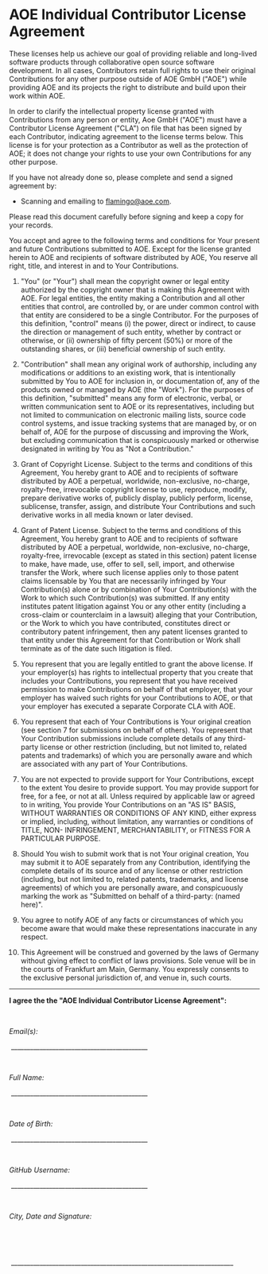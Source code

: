# AOE Individual Contributor License Agreement

These licenses help us achieve our goal of providing reliable and long-lived software products through collaborative open source software development. In all cases, Contributors retain full rights to use their original Contributions for any other purpose outside of AOE GmbH ("AOE") while providing AOE and its projects the right to distribute and build upon their work within AOE. 

In order to clarify the intellectual property license granted with Contributions from any person or entity, Aoe GmbH ("AOE") must have a Contributor License Agreement ("CLA") on file that has been signed by each Contributor, indicating agreement to the license terms below. This license is for your protection as a Contributor as well as the protection of AOE; it does not change your rights to use your own Contributions for any other purpose.

If you have not already done so, please complete and send a signed agreement by:
- Scanning and emailing to flamingo@aoe.com.

Please read this document carefully before signing and keep a copy for your records.

You accept and agree to the following terms and conditions for Your present and future Contributions submitted to AOE. Except for the license granted herein to AOE and recipients of software distributed by AOE, You reserve all right, title, and interest in and to Your Contributions.


1. "You" (or "Your") shall mean the copyright owner or legal entity authorized by the copyright owner that is making this Agreement with AOE. For legal entities, the entity making a Contribution and all other entities that control, are controlled by, or are under common control with that entity are considered to be a single Contributor. For the purposes of this definition, "control" means (i) the power, direct or indirect, to cause the direction or management of such entity, whether by contract or otherwise, or (ii) ownership of fifty percent (50%) or more of the outstanding shares, or (iii) beneficial ownership of such entity.

2. "Contribution" shall mean any original work of authorship, including any modifications or additions to an existing work, that is intentionally submitted by You to AOE for inclusion in, or documentation of, any of the products owned or managed by AOE (the "Work"). For the purposes of this definition, "submitted" means any form of electronic, verbal, or written communication sent to AOE or its representatives, including but not limited to communication on electronic mailing lists, source code control systems, and issue tracking systems that are managed by, or on behalf of, AOE for the purpose of discussing and improving the Work, but excluding communication that is conspicuously marked or otherwise designated in writing by You as "Not a Contribution."

3. Grant of Copyright License. Subject to the terms and conditions of this Agreement, You hereby grant to AOE and to recipients of software distributed by AOE a perpetual, worldwide, non-exclusive, no-charge, royalty-free, irrevocable copyright license to use, reproduce, modify, prepare derivative works of, publicly display, publicly perform, license, sublicense, transfer, assign, and distribute Your Contributions and such derivative works in all media known or later devised.

4. Grant of Patent License. Subject to the terms and conditions of this Agreement, You hereby grant to AOE and to recipients of software distributed by AOE a perpetual, worldwide, non-exclusive, no-charge, royalty-free, irrevocable (except as stated in this section) patent license to make, have made, use, offer to sell, sell, import, and otherwise transfer the Work, where such license applies only to those patent claims licensable by You that are necessarily infringed by Your Contribution(s) alone or by combination of Your Contribution(s) with the Work to which such Contribution(s) was submitted. If any entity institutes patent litigation against You or any other entity (including a cross-claim or counterclaim in a lawsuit) alleging that your Contribution, or the Work to which you have contributed, constitutes direct or contributory patent infringement, then any patent licenses granted to that entity under this Agreement for that Contribution or Work shall terminate as of the date such litigation is filed.

5. You represent that you are legally entitled to grant the above license. If your employer(s) has rights to intellectual property that you create that includes your Contributions, you represent that you have received permission to make Contributions on behalf of that employer, that your employer has waived such rights for your Contributions to AOE, or that your employer has executed a separate Corporate CLA with AOE.

6. You represent that each of Your Contributions is Your original creation (see section 7 for submissions on behalf of others). You represent that Your Contribution submissions include complete details of any third-party license or other restriction (including, but not limited to, related patents and trademarks) of which you are personally aware and which are associated with any part of Your Contributions.

7. You are not expected to provide support for Your Contributions, except to the extent You desire to provide support. You may provide support for free, for a fee, or not at all. Unless required by applicable law or agreed to in writing, You provide Your Contributions on an "AS IS" BASIS, WITHOUT WARRANTIES OR CONDITIONS OF ANY KIND, either express or implied, including, without limitation, any warranties or conditions of TITLE, NON- INFRINGEMENT, MERCHANTABILITY, or FITNESS FOR A PARTICULAR PURPOSE.

8. Should You wish to submit work that is not Your original creation, You may submit it to AOE separately from any Contribution, identifying the complete details of its source and of any license or other restriction (including, but not limited to, related patents, trademarks, and license agreements) of which you are personally aware, and conspicuously marking the work as "Submitted on behalf of a third-party: (named here)".

9. You agree to notify AOE of any facts or circumstances of which you become aware that would make these representations inaccurate in any respect.

10. This Agreement will be construed and governed by the laws of Germany without giving effect to conflict of laws provisions. Sole venue will be in the courts of Frankfurt am Main, Germany. You expressly consents to the exclusive personal jurisdiction of, and venue in, such courts.


-------------

**I agree the the "AOE Individual Contributor License Agreement":**

&nbsp;


*Email(s):*

&nbsp;___________________________________________

&nbsp;

*Full Name:*

&nbsp;___________________________________________

&nbsp;

*Date of Birth:*

&nbsp;___________________________________________

&nbsp;

*GitHub Username:*

&nbsp;___________________________________________

&nbsp;

*City, Date and Signature:*

&nbsp;

&nbsp;


&nbsp;______________________________________________________________________
